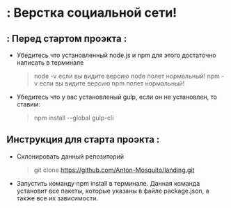 # : Верстка социальной сети!

## : Перед стартом проэкта :

- Убедитесь что установленный node.js и npm для этого достаточно написать в терминале

  > node -v
  > если вы видите версию node полет нормальный!
  > npm -v
  > если вы видите версию npm полет нормальный!

- Убедитесь что у вас установленый gulp, если он не установлен, то ставим:
  > npm install --global gulp-cli

## Инструкция для старта проэкта :

- Склонировать данный репозиторий

  > git clone https://github.com/Anton-Mosquito/landing.git

- Запустить команду npm install в терминале. Данная команда установит все пакеты,
  которые указаны в файле package.json, а также все их зависимости.
